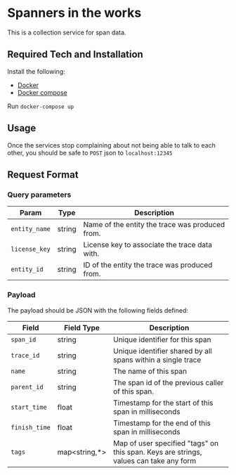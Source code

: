 # Spanners in the works

This is a collection service for span data.

## Required Tech and Installation

Install the following:
- [Docker](https://docs.docker.com/install/)
- [Docker compose](https://docs.docker.com/compose/install/)

Run `docker-compose up`

## Usage

Once the services stop complaining about not being able to talk to each other,
you should be safe to `POST` json to `localhost:12345`

## Request Format

### Query parameters

|     Param     |  Type  | Description |
|---------------|--------|-------------|
| `entity_name` | string | Name of the entity the trace was produced from.  |
| `license_key` | string | License key to associate the trace data with. |
|  `entity_id`  | string | ID of the entity the trace was produced from.  |

### Payload
The payload should be JSON with the following fields defined:

|Field|Field Type|Description|
|-----|----------|-----------|
|`span_id`|string|Unique identifier for this span|
|`trace_id`|string|Unique identifier shared by all spans within a single trace|
|`name`|string|The name of this span|
|`parent_id`|string|The span id of the previous caller of this span.|
|`start_time`|float|Timestamp for the start of this span in milliseconds|
|`finish_time`|float|Timestamp for the end of this span in milliseconds|
|`tags`|map<string,*>|Map of user specified "tags" on this span. Keys are strings, values can take any form|
